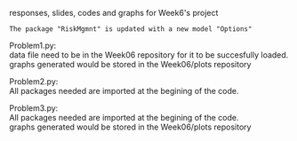 responses, slides, codes and graphs for Week6's project  

    The package "RiskMgmnt" is updated with a new model "Options"    

Problem1.py:  
    data file need to be in the Week06 repository for it to be succesfully loaded.  
    graphs generated would be stored in the Week06/plots repository  


Problem2.py:  
    All packages needed are imported at the begining of the code.    

Problem3.py:  
    All packages needed are imported at the begining of the code.    
    graphs generated would be stored in the Week06/plots repository    
